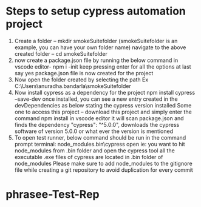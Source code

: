 
# Steps to setup cypress automation project
1. Create a folder –
mkdir smokeSuitefolder  (smokeSuitefolder is an example, you can have your own folder name)
navigate to the above created folder –
cd smokeSuitefolder
2. now create a package.json file by running the below command in vscode editor-
npm i -init
keep pressing enter for all the options
at last say yes
package.json file is now created for the project
3. Now open the folder created by selecting the path
Ex C:\Users\anuradha.bandarla\smokeSuitefolder
4. Now install cypress as a dependency for the project
npm install cypress –save-dev
once installed, you can see a new entry created in the devDependencies as below stating the cypress version installed
Some one to access this project – download this project and simply enter the command npm install
in vscode editor
it will scan package.json and finds the dependency "cypress": "^5.0.0", downloads the cypress software of version 5.0.0 or what ever the version is mentioned
5. To open test runner, below command should be run in the command prompt terminal:
node_modules\.bin\cypress open
ie: you want to hit node_modules from .bin folder and open the cypress tool
all the executable .exe files of cypress are located in .bin folder of node_modules
Please make sure to add node_modules to the gitignore file while creating a git repository to avoid duplication for every commit

# phrasee-Test-Rep
